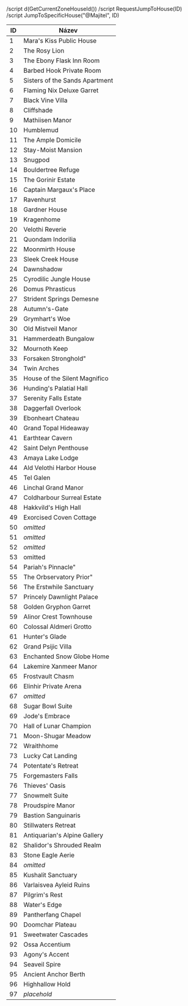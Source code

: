 /script d(GetCurrentZoneHouseId())
/script RequestJumpToHouse(ID)
/script JumpToSpecificHouse("@Majitel", ID)


|  ID  |  Název                  |
|-----|--------------------------|
|  1  | Mara's Kiss Public House |
|  2  | The Rosy Lion |
|  3  | The Ebony Flask Inn Room |
|  4  | Barbed Hook Private Room |
|  5  | Sisters of the Sands Apartment |
|  6  | Flaming Nix Deluxe Garret |
|  7  | Black Vine Villa |
|  8  | Cliffshade |
|  9  | Mathiisen Manor |
|  10  | Humblemud |
|  11  | The Ample Domicile |
|  12  | Stay-Moist Mansion |
|  13  | Snugpod |
|  14  | Bouldertree Refuge |
|  15  | The Gorinir Estate |
|  16  | Captain Margaux's Place |
|  17  | Ravenhurst |
|  18  | Gardner House |
|  19  | Kragenhome |
|  20  | Velothi Reverie |
|  21  | Quondam Indorilia |
|  22  | Moonmirth House |
|  23  | Sleek Creek House |
|  24  | Dawnshadow |
|  25  | Cyrodilic Jungle House |
|  26  | Domus Phrasticus |
|  27  | Strident Springs Demesne |
|  28  | Autumn's-Gate |
|  29  | Grymhart's Woe |
|  30  | Old Mistveil Manor |
|  31  | Hammerdeath Bungalow |
|  32  | Mournoth Keep |
|  33  | Forsaken Stronghold" |
|  34  | Twin Arches |
|  35  | House of the Silent Magnifico |
|  36  | Hunding's Palatial Hall |
|  37  | Serenity Falls Estate |
|  38  | Daggerfall Overlook |
|  39  | Ebonheart Chateau |
|  40  | Grand Topal Hideaway |
|  41  | Earthtear Cavern |
|  42  | Saint Delyn Penthouse |
|  43  | Amaya Lake Lodge |
|  44  | Ald Velothi Harbor House |
|  45  | Tel Galen |
|  46  | Linchal Grand Manor |
|  47  | Coldharbour Surreal Estate |
|  48  | Hakkvild's High Hall |
|  49  | Exorcised Coven Cottage |
|  50  | *omitted* |
|  51  | *omitted* |
|  52  | *omitted* |
|  53  | omitted |
|  54  | Pariah's Pinnacle" |
|  55  | The Orbservatory Prior" |
|  56  | The Erstwhile Sanctuary |
|  57  | Princely Dawnlight Palace |
|  58  | Golden Gryphon Garret |
|  59  | Alinor Crest Townhouse |
|  60  | Colossal Aldmeri Grotto |
|  61  | Hunter's Glade |
|  62  | Grand Psijic Villa |
|  63  | Enchanted Snow Globe Home |
|  64  | Lakemire Xanmeer Manor |
|  65  | Frostvault Chasm |
|  66  | Elinhir Private Arena |
|  67  | *omitted* |
|  68  | Sugar Bowl Suite |
|  69  | Jode's Embrace |
|  70  | Hall of Lunar Champion |
|  71  | Moon-Shugar Meadow |
|  72  | Wraithhome |
|  73  | Lucky Cat Landing |
|  74  | Potentate's Retreat |
|  75  | Forgemasters Falls |
|  76  | Thieves' Oasis |
|  77  | Snowmelt Suite |
|  78  | Proudspire Manor |
|  79  | Bastion Sanguinaris |
|  80  | Stillwaters Retreat |
|  81  | Antiquarian's Alpine Gallery |
|  82  | Shalidor's Shrouded Realm |
|  83  | Stone Eagle Aerie |
|  84  | *omitted* |
|  85  | Kushalit Sanctuary |
|  86  | Varlaisvea Ayleid Ruins |
|  87  | Pilgrim's Rest |
|  88  | Water's Edge |
|  89  | Pantherfang Chapel |
|  90  | Doomchar Plateau |
|  91  | Sweetwater Cascades |
|  92  | Ossa Accentium |
|  93  | Agony's Accent |
|  94  | Seaveil Spire |
|  95  | Ancient Anchor Berth |
|  96  | Highhallow Hold |
|  97  | *placehold* |
